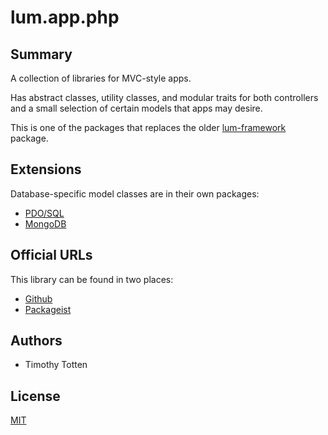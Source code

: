 # lum.app.php

## Summary

A collection of libraries for MVC-style apps.

Has abstract classes, utility classes, and modular traits for both controllers
and a small selection of certain models that apps may desire.

This is one of the packages that replaces the older [lum-framework] package.

## Extensions

Database-specific model classes are in their own packages:

 * [PDO/SQL](https://github.com/supernovus/lum.app-pdo.php)
 * [MongoDB](https://github.com/supernovus/lum.app-mongo.php)

## Official URLs

This library can be found in two places:

 * [Github](https://github.com/supernovus/lum.app.php)
 * [Packageist](https://packagist.org/packages/lum/lum-app)

## Authors

- Timothy Totten

## License

[MIT](https://spdx.org/licenses/MIT.html)


[lum-framework]: https://github.com/supernovus/lum.framework.php

